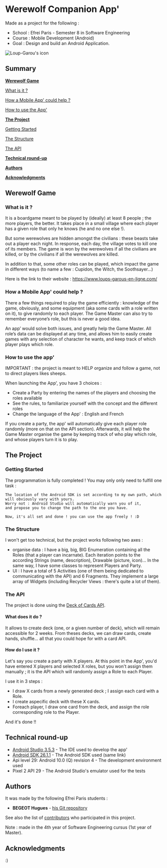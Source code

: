 # Werewolf Companion App'

Made as a project for the following :

* School : Efrei Paris - Semester 8 in Software Engineering
* Course : Mobile Development (Android)
* Goal : Design and build an Android Application.

![Loup-Garou's icon](https://github.com/opsilonn/mobileDev_WerewolfCompanionApp/blob/master/Werewolf_Companion_App'/app/src/main/res/drawable/im_werewolf.png)


## Summary
**[Werewolf Game](https://github.com/opsilonn/mobileDev_WerewolfCompanionApp#werewolf-game)**

[What is it ?](https://github.com/opsilonn/mobileDev_WerewolfCompanionApp#what-is-it-)

[How a Mobile App' could help ?](https://github.com/opsilonn/mobileDev_WerewolfCompanionApp#how-a-mobile-app-could-help-)

[How to use the App'](https://github.com/opsilonn/mobileDev_WerewolfCompanionApp#how-to-use-the-app)


**[The Project](https://github.com/opsilonn/mobileDev_WerewolfCompanionApp#the-project)**

[Getting Started](https://github.com/opsilonn/mobileDev_WerewolfCompanionApp#getting-started)

[The Structure](https://github.com/opsilonn/mobileDev_WerewolfCompanionApp#the-structure)

[The API](https://github.com/opsilonn/mobileDev_WerewolfCompanionApp#the-api)


**[Technical round-up](https://github.com/opsilonn/mobileDev_WerewolfCompanionApp#technical-round-up)**


**[Authors](https://github.com/opsilonn/mobileDev_WerewolfCompanionApp#authors)**


**[Acknowledgments](https://github.com/opsilonn/mobileDev_WerewolfCompanionApp#acknowledgments)**




## Werewolf Game

### What is it ?
It is a boardgame meant to be played by (ideally) at least 8 people ; the more players, the better. It takes place in a small village where each player has a given role that only he knows (he and no one else !).

But some werewolves are hidden amongst the civilians : these beasts take out a player each night. In response, each day, the village votes to kill one of its members. The game is won by the werewolves if all the civilians are killed, or by the civilians if all the werewolves are killed.

In addition to that, some other roles can be played, which impact the game in
different ways (to name a few : Cupidon, the Witch, the Soothsayer…)


Here is the link to their website : https://www.loups-garous-en-ligne.com/


### How a Mobile App' could help ?
There a few things required to play the game efficiently : knowledge of the game, obviously, and some equipment (aka some cards with a role written on it), to give randomly to each player. The Game Master can also try to remember everyone’s role, but this is never a good idea.

An app’ would solve both issues, and greatly help the Game Master. All role’s data can be displayed at any time, and allows him to easily create games with any selection of character he wants, and keep track of which player plays which role.


### How to use the app'
IMPORTANT : the project is meant to HELP organize and follow a game, not to direct players likes sheeps.

When launching the App', you have 3 choices : 
* Create a Party by entering the names of the players and choosing the roles available
* See the rules, to familiarize yourself with the concept and the different roles
* Change the language of the App' : English and French

If you create a party, the app' will automatically give each player role randomly (more on that on the API section).
Afterwards, it will help the Game Master organise the game by keeping track of who play which role, and whose players turn it is to play.




## The Project

### Getting Started
The programmation is fully completed !
You may only only need to fulfill one task :

```
The location of the Android SDK is set according to my own path, which will obviously vary with yours.
Worry not : Android Studio will automatically warn you of it,
and propose you to change the path to the one you have.

Now, it's all set and done ! you can use the app freely ! :D
```


### The Structure
I won't get too technical, but the project works following two axes :

* organise data : I have a big, big, BIG Enumeration containing all the Roles (that a player can incarnate). Each iteration points to the according Strings (name, description), Drawable (picture, icon)... In the same way, I have some classes to represent Players and Party.
* UI : I have a total of 5 Activities (one of them being dedicated to communicating with the API) and 6 Fragments. They implement a large array of Widgets (including Recycler Views : there's quite a lot of them).


### The API
The project is done using the [Deck of Cards API](https://www.deckofcardsapi.com).


#### What does it do ?
It allows to create deck (one, or a given number of deck), which will remain accessible for 2 weeks.
From theses decks, we can draw cards, create hands, shuffle... all that you could hope for with a card API.


#### How do I use it ?
Let's say you create a party with X players.
At this point in the App', you'd have entered X players and selected X roles, but you won't assign them manually ;
it is the API which will randomly assign a Role to each Player.

I use it in 3 steps :
- I draw X cards from a newly generated deck ; I assign each card with a Role.
- I create aspecific deck with these X cards.
- Foreach player, I draw one card from the deck, and assign the role corresponding role to the Player.


And it's done !!




## Technical round-up

* [Android Studio 3.5.3](https://developer.android.com/studio/) - The IDE used to develop the app'
* [Android SDK 26.1.1](https://developer.android.com/studio/) - The Android SDK used (same link)
* Api level 29: Android 10.0 (Q) revision 4 - The development environment used
* Pixel 2 API 29 - The Android Studio's emulator used for the tests




## Authors

It was made by the following Efrei Paris students :
* **BEGEOT Hugues** - [his Git repository](https://github.com/opsilonn)

See also the list of [contributors](https://github.com/opsilonn/mobileDev_WerewolfCompanionApp/contributors) who participated in this project.

Note : made in the 4th year of Software Engineering cursus (1st year of Master).



## Acknowledgments
:)
